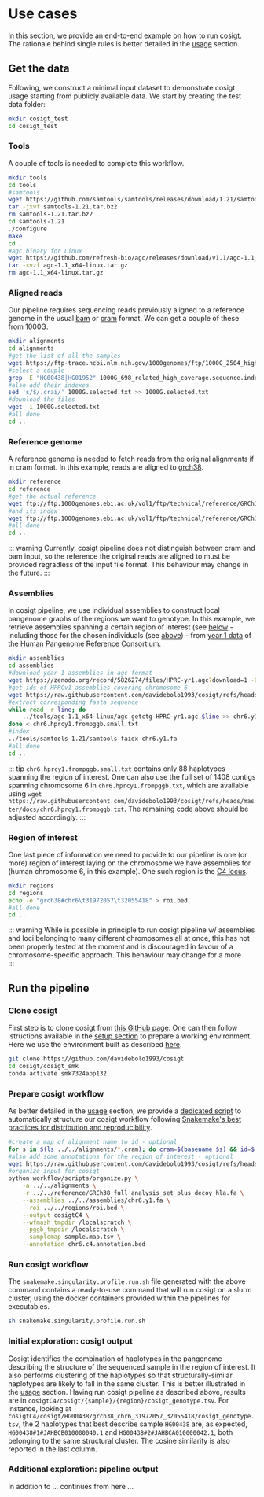 # Use cases

In this section, we provide an end-to-end example on how to run [cosigt](https://github.com/davidebolo1993/cosigt). The rationale behind single rules is better detailed in the [usage](/docs/usage/usage.md) section. 

## Get the data

Following, we construct a minimal input dataset to demonstrate cosigt usage starting from publicly available data. We start by creating the test data folder:

```bash
mkdir cosigt_test
cd cosigt_test
```

### Tools

A couple of tools is needed to complete this workflow.

```bash
mkdir tools
cd tools
#samtools
wget https://github.com/samtools/samtools/releases/download/1.21/samtools-1.21.tar.bz2
tar -jxvf samtools-1.21.tar.bz2
rm samtools-1.21.tar.bz2
cd samtools-1.21
./configure
make
cd ..
#agc binary for Linux
wget https://github.com/refresh-bio/agc/releases/download/v1.1/agc-1.1_x64-linux.tar.gz 
tar -xvzf agc-1.1_x64-linux.tar.gz
rm agc-1.1_x64-linux.tar.gz
```

### Aligned reads

Our pipeline requires sequencing reads previously aligned to a reference genome in the usual [bam](https://samtools.github.io/hts-specs/SAMv1.pdf) or [cram](https://samtools.github.io/hts-specs/CRAMv3.pdf) format. We can get a couple of these from [1000G](https://www.internationalgenome.org/data-portal/data-collection/30x-grch38).

```bash
mkdir alignments
cd alignments
#get the list of all the samples
wget https://ftp-trace.ncbi.nlm.nih.gov/1000genomes/ftp/1000G_2504_high_coverage/additional_698_related/1000G_698_related_high_coverage.sequence.index
#select a couple
grep -E "HG00438|HG01952" 1000G_698_related_high_coverage.sequence.index | cut -f 1 > 1000G.selected.txt
#also add their indexes
sed 's/$/.crai/' 1000G.selected.txt >> 1000G.selected.txt
#download the files
wget -i 1000G.selected.txt
#all done
cd ..
```

### Reference genome

A reference genome is needed to fetch reads from the original alignments if in cram format. In this example, reads are aligned to [grch38](https://ftp.1000genomes.ebi.ac.uk/vol1/ftp/technical/reference/GRCh38_reference_genome/).

```bash
mkdir reference
cd reference
#get the actual reference
wget ftp://ftp.1000genomes.ebi.ac.uk/vol1/ftp/technical/reference/GRCh38_reference_genome/GRCh38_full_analysis_set_plus_decoy_hla.fa
#and its index
wget ftp://ftp.1000genomes.ebi.ac.uk/vol1/ftp/technical/reference/GRCh38_reference_genome/GRCh38_full_analysis_set_plus_decoy_hla.fa.fai
#all done
cd ..
```

::: warning
Currently, cosigt pipeline does not distinguish between cram and bam input, so the reference the original reads are aligned to must be provided regradless of the input file format. This behaviour may change in the future.
:::


### Assemblies

In cosigt pipeline, we use individual assemblies to construct local pangenome graphs of the regions we want to genotype. In this example, we retrieve assemblies spanning a certain region of interest (see [below](/docs/usecases/usecases.md#region-of-interest) - including those for the chosen individuals (see [above](/docs/usecases/usecases.md#aligned-reads)) - from [year 1 data](https://github.com/human-pangenomics/HPP_Year1_Assemblies) of the [Human Pangenome Reference Consortium](https://humanpangenome.org/).

```bash
mkdir assemblies
cd assemblies
#download year 1 assemblies in agc format
wget https://zenodo.org/record/5826274/files/HPRC-yr1.agc?download=1 -O HPRC-yr1.agc 
#get ids of HPRCv1 assemblies covering chromosome 6
wget https://raw.githubusercontent.com/davidebolo1993/cosigt/refs/heads/master/docs/chr6.hprcy1.frompggb.small.txt
#extract corresponding fasta sequence
while read -r line; do
    ../tools/agc-1.1_x64-linux/agc getctg HPRC-yr1.agc $line >> chr6.y1.fa
done < chr6.hprcy1.frompggb.small.txt
#index
../tools/samtools-1.21/samtools faidx chr6.y1.fa
#all done
cd ..
```

::: tip
`chr6.hprcy1.frompggb.small.txt` contains only 88 haplotypes spanning the region of interest. One can also use the full set of 1408 contigs spanning chromosome 6 in `chr6.hprcy1.frompggb.txt`, which are available using `wget https://raw.githubusercontent.com/davidebolo1993/cosigt/refs/heads/master/docs/chr6.hprcy1.frompggb.txt`. The remaining code above should be adjusted accordingly.
:::

### Region of interest

One last piece of information we need to provide to our pipeline is one (or more) region of interest laying on the chromosome we have assemblies for (human chromosome 6, in this example). One such region is the [C4 locus](https://en.wikipedia.org/wiki/Complement_component_4).

```bash
mkdir regions
cd regions
echo -e "grch38#chr6\t31972057\t32055418" > roi.bed
#all done
cd ..
```

::: warning
While is possible in principle to run cosigt pipeline w/ assemblies and loci belonging to many different chromosomes all at once, this has not been properly tested at the moment and is discouraged in favour of a chromosome-specific approach. This behaviour may change for a more  
:::

## Run the pipeline

### Clone cosigt

First step is to clone cosigt from [this GitHub page](https://github.com/davidebolo1993/cosigt). One can then follow istructions available in the [setup section](/docs/setup/setup.md#pipeline-setup) to prepare a working environment. Here we use the environment built as described [here](/docs/setup/setup.md#prerequisites).

```bash
git clone https://github.com/davidebolo1993/cosigt
cd cosigt/cosigt_smk
conda activate smk7324app132
```

### Prepare cosigt workflow

As better detailed in the [usage](/docs/usage/usage.md) section, we provide a [dedicated script](https://github.com/davidebolo1993/cosigt/blob/master/cosigt_smk/workflow/scripts/organize.py) to automatically structure our cosigt workflow following [Snakemake's best practices for distribution and reproducibility](https://snakemake.readthedocs.io/en/stable/snakefiles/deployment.html#distribution-and-reproducibility).

```bash
#create a map of alignment name to id - optional
for s in $(ls ../../alignments/*.cram); do cram=$(basename $s) && id=$(echo $cram | cut -d "." -f 1) && echo -e "$cram\t$id" >> sample.map.tsv ; done
#also add some annotations for the region of interest - optional
wget https://raw.githubusercontent.com/davidebolo1993/cosigt/refs/heads/master/docs/chr6.c4.annotation.bed
#organize input for cosigt
python workflow/scripts/organize.py \
    -a ../../alignments \
    -r ../../reference/GRCh38_full_analysis_set_plus_decoy_hla.fa \
    --assemblies ../../assemblies/chr6.y1.fa \
    --roi ../../regions/roi.bed \
    --output cosigtC4 \
    --wfmash_tmpdir /localscratch \
    --pggb_tmpdir /localscratch \
    --samplemap sample.map.tsv \
    --annotation chr6.c4.annotation.bed
```

### Run cosigt workflow

The `snakemake.singularity.profile.run.sh` file generated with the above command contains a ready-to-use command that will run cosigt on a slurm cluster, using the docker containers provided within the pipelines for executables.

```bash
sh snakemake.singularity.profile.run.sh
```

### Initial exploration: cosigt output

Cosigt identifies the combination of haplotypes in the pangenome describing the structure of the sequenced sample in the region of interest. It also performs clustering of the haplotypes so that structurally-similar haplotypes are likely to fall in the same cluster. This is better illustrated in the [usage](/docs/usage/usage.md) section.
Having run cosigt pipeline as described above, results are in `cosigtC4/cosigt/{sample}/{region}/cosigt_genotype.tsv`.  For instance, looking at `cosigtC4/cosigt/HG00438/grch38_chr6_31972057_32055418/cosigt_genotype.tsv`, the 2 haplotypes that best describe sample `HG00438` are, as expected, `HG00438#1#JAHBCB010000040.1` and `HG00438#2#JAHBCA010000042.1`, both belonging to the same structural cluster. The cosine similarity is also reported in the last column.

### Additional exploration: pipeline output

In addition to ... continues from here ...


